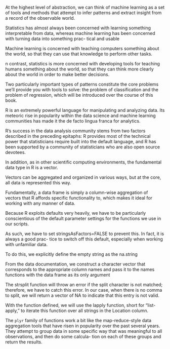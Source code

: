 At the highest level of abstraction, we can think of machine learning as a set of tools and methods that attempt to infer patterns and extract insight from a record of the observable world.

Statistics has almost always been concerned with learning something interpretable from data, whereas machine learning has been concerned with turning data into something prac- tical and usable

Machine learning is concerned with teaching computers something about the world, so that they can use that knowledge to perform other tasks.

n contrast, statistics is more concerned with developing tools for teaching humans something about the world, so that they can think more clearly about the world in order to make better decisions.

Two particularly important types of patterns constitute the core problems we’ll provide you with tools to solve: the problem of classification and the problem of regression, which will be introduced over the course of this book.

R is an extremely powerful language for manipulating and analyzing data. Its meteoric rise in popularity within the data science and machine learning communities has made it the de facto lingua franca for analytics.

R’s success in the data analysis community stems from two factors described in the preceding epitaphs: R provides most of the technical power that statisticians require built into the default language, and R has been supported by a community of statisticians who are also open source devotees.

In addition, as in other scientific computing environments, the fundamental data type in R is a vector.

Vectors can be aggregated and organized in various ways, but at the core, all data is represented this way.

Fundamentally, a data frame is simply a column-wise aggregation of vectors that R affords specific functionality to, which makes it ideal for working with any manner of data.

Because R exploits defaults very heavily, we have to be particularly conscientious of the default parameter settings for the functions we use in our scripts.

As such, we have to set stringsAsFactors=FALSE to prevent this. In fact, it is always a good prac- tice to switch off this default, especially when working with unfamiliar data.

To do this, we explicitly define the empty string as the na.string

From the data documentation, we construct a character vector that corresponds to the appropriate column names and pass it to the names functions with the data frame as its only argument

The strsplit function will throw an error if the split character is not matched; therefore, we have to catch this error. In our case, when there is no comma to split, we will return a vector of NA to indicate that this entry is not valid.

With the function defined, we will use the lapply function, short for “list-apply,” to iterate this function over all strings in the Location column.

The `plyr` family of functions work a bit like the map-reduce-style data aggregation tools that have risen in popularity over the past several years. They attempt to group data in some specific way that was meaningful to all observations, and then do some calcula- tion on each of these groups and return the results.

